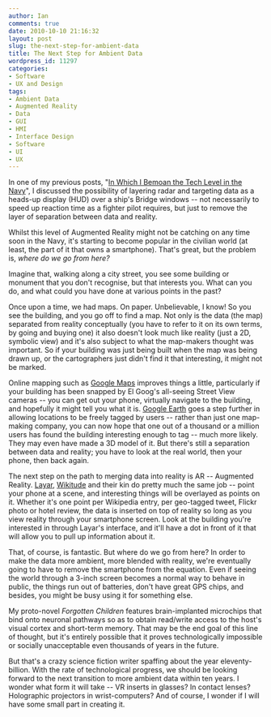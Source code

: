 ```yaml
---
author: Ian
comments: true
date: 2010-10-10 21:16:32
layout: post
slug: the-next-step-for-ambient-data
title: The Next Step for Ambient Data
wordpress_id: 11297
categories:
- Software
- UX and Design
tags:
- Ambient Data
- Augmented Reality
- Data
- GUI
- HMI
- Interface Design
- Software
- UI
- UX
---
```


In one of my previous posts, "[In Which I Bemoan the Tech Level in the Navy](http://ianrenton.com/blog/in-which-i-bemoan-the-tech-level-in-the-navy)", I discussed the possibility of layering radar and targeting data as a heads-up display (HUD) over a ship's Bridge windows -- not necessarily to speed up reaction time as a fighter pilot requires, but just to remove the layer of separation between data and reality.

Whilst this level of Augmented Reality might not be catching on any time soon in the Navy, it's starting to become popular in the civilian world (at least, the part of it that owns a smartphone).  That's great, but the problem is, _where do we go from here?_

Imagine that, walking along a city street, you see some building or monument that you don't recognise, but that interests you.  What can you do, and what could you have done at various points in the past?

Once upon a time, we had maps.  On paper.  Unbelievable, I know!  So you see the building, and you go off to find a map.  Not only is the data (the map) separated from reality conceptually (you have to refer to it on its own terms, by going and buying one) it also doesn't look much like reality (just a 2D, symbolic view) and it's also subject to what the map-makers thought was important.  So if your building was just being built when the map was being drawn up, or the cartographers just didn't find it that interesting, it might not be marked.

Online mapping such as [Google Maps](http://maps.google.com) improves things a little, particularly if your building has been snapped by El Goog's all-seeing Street View cameras -- you can get out your phone, virtually navigate to the building, and hopefully it might tell you what it is.  [Google Earth](http://earth.google.com) goes a step further in allowing locations to be freely tagged by users -- rather than just one map-making company, you can now hope that one out of a thousand or a million users has found the building interesting enough to tag -- much more likely.  They may even have made a 3D model of it.  But there's still a separation between data and reality; you have to look at the real world, then your phone, then back again.

The next step on the path to merging data into reality is AR -- Augmented Reality.  [Layar](http://www.layar.com), [Wikitude](http://www.wikitude.org/) and their kin do pretty much the same job -- point your phone at a scene, and interesting things will be overlayed as points on it.  Whether it's one point per Wikipedia entry, per geo-tagged tweet, Flickr photo or hotel review, the data is inserted on top of reality so long as you view reality through your smartphone screen.  Look at the building you're interested in through Layar's interface, and it'll have a dot in front of it that will allow you to pull up information about it.

That, of course, is fantastic.  But where do we go from here?  In order to make the data more ambient, more blended with reality, we're eventually going to have to remove the smartphone from the equation.  Even if seeing the world through a 3-inch screen becomes a normal way to behave in public, the things run out of batteries, don't have great GPS chips, and besides, you might be busy using it for something else.

My proto-novel _Forgotten Children_ features brain-implanted microchips that bind onto neuronal pathways so as to obtain read/write access to the host's visual cortex and short-term memory.  That may be the end goal of this line of thought, but it's entirely possible that it proves technologically impossible or socially unacceptable even thousands of years in the future.

But that's a crazy science fiction writer spaffing about the year eleventy-billion.  With the rate of technological progress, we should be looking forward to the next transition to more ambient data within ten years.  I wonder what form it will take -- VR inserts in glasses?  In contact lenses?  Holographic projectors in wrist-computers?  And of course, I wonder if I will have some small part in creating it.
